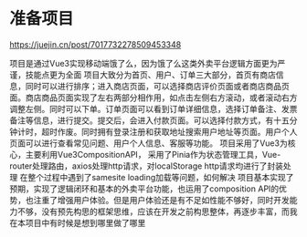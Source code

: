 # 准备项目
https://juejin.cn/post/7017732278509453348

项目是通过Vue3实现移动端饿了么，因为饿了么这类外卖平台逻辑方面更为严谨，技能点更为全面
项目大致分为首页、用户、订单三大部分，首页有商店信息，同时可以进行排序；进入商店页面，可以选择商店评价页面或者商店商品页面。商店商品页面实现了左右两部分相作用，如点击左侧右方滚动，或者滚动右方调整左侧。同时可以下单。订单页面可以看到订单详细信息，选择订单备注、发票备注等信息，进行提交。提交后，会进入付款页面。可以选择付款方式，有十五分钟计时，超时作废。同时拥有登录注册和获取地址搜索用户地址等页面。用户个人页面可以进行查看常见问题、用户个人信息、客服等功能。
项目采用了Vue3为核心，主要利用Vue3CompositionAPI， 采用了Pinia作为状态管理工具，Vue-router处理路由，axios处理http请求，对localStorage http请求均进行了封装处理
在整个过程中遇到了samesite loading加载等问题，如何解决
项目基本实现了预期，实现了逻辑闭环和基本的外卖平台功能，也运用了composition API的优势，也注重了增强用户体验。但是用户体验还是有不足如性能不够好，同时开发能力不够，没有预先构思的框架思维，应该在开发之前构思整体，再逐步丰富，而我在本项目中有时候是想到哪里做了哪里